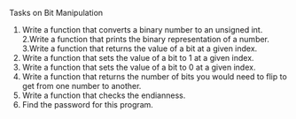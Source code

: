 Tasks on Bit Manipulation
1. Write a function that converts a binary number to an unsigned int.
2.Write a function that prints the binary representation of a number.
3.Write a function that returns the value of a bit at a given index.
4. Write a function that sets the value of a bit to 1 at a given index.
5. Write a function that sets the value of a bit to 0 at a given index.
6. Write a function that returns the number of bits you would need to flip to get from one number to another.
7. Write a function that checks the endianness.
8. Find the password for this program.
